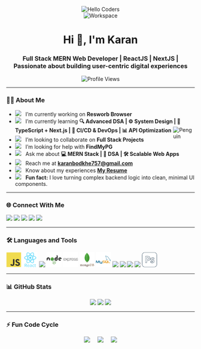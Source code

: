 <div align="center">
  
<img src="https://github.com/SP-XD/SP-XD/blob/main/images/hellocoders_rounded.gif?raw=true" alt="Hello Coders" width="60%"/> <br>
<img src="https://github.com/SP-XD/SP-XD/blob/main/images/dev-working_rounded.gif?raw=true" alt="Workspace" width="40%"/><br> 

<h1>Hi 👋, I'm Karan</h1>
<h3>Full Stack MERN Web Developer | ReactJS | NextJS | Passionate about building user-centric digital experiences</h3>

![Profile Views](https://komarev.com/ghpvc/?username=karanb757&label=Profile%20views&color=0e75b6&style=flat)


</div>

---

### 👨‍💻 About Me

- <img src="https://github.com/SP-XD/SP-XD/blob/main/images/Developer.gif" width="25" /> &nbsp; I’m currently working on **Resworb Browser** <br>
- <img src="https://github.com/SP-XD/SP-XD/blob/main/images/hyperkitty.gif?raw=true" width="25" /> &nbsp; I’m currently learning **🔍 Advanced DSA | ⚙️ System Design | 🔧 TypeScript + Next.js | 🚀 CI/CD & DevOps | 📊 API Optimization** 
  <img align="right" src="https://raw.githubusercontent.com/Tarikul-Islam-Anik/Animated-Fluent-Emojis/master/Emojis/Animals/Penguin.png" alt="Penguin" width="12%"/> <br>
- <img src="https://media4.giphy.com/media/v1.Y2lkPTc5MGI3NjExZG9kNml6ZjNmZDB1bjFtanVxcTlrcDU4cnY1cDJmMjkweGk0ZjBucyZlcD12MV9pbnRlcm5hbF9naWZfYnlfaWQmY3Q9cw/4YCCY41GKzDuYeHnWW/giphy.gif" width="25" /> &nbsp; I’m looking to collaborate on **Full Stack Projects** <br>
- <img src="https://media2.giphy.com/media/v1.Y2lkPTc5MGI3NjExNzdsMjhjNWgwejZlM3QwNGt5a2M1MHZ4MzJiN3Btb2ZmdHJ6cG03cCZlcD12MV9pbnRlcm5hbF9naWZfYnlfaWQmY3Q9cw/02RJUkpmGy0qmu4Dwz/giphy.gif" width="35" /> &nbsp; I’m looking for help with **FindMyPG** <br>
- <img src="https://github.com/SP-XD/SP-XD/blob/main/images/message.gif?raw=true" width="25" /> &nbsp; Ask me about **💻 MERN Stack | 🧠 DSA | 🛠️ Scalable Web Apps** <br>
- <img src="https://media1.giphy.com/media/v1.Y2lkPTc5MGI3NjExdmhrOXE1cXZubTE0bDJsY2ljbTYzczMwbjU1b3YzaWlqOGxjbWpkbCZlcD12MV9pbnRlcm5hbF9naWZfYnlfaWQmY3Q9cw/6zPOFOa8B7V2W1knzD/giphy.gif" width="25" /> &nbsp; Reach me at **karanbodkhe757@gmail.com** <br>
- <img src="https://media3.giphy.com/media/v1.Y2lkPTc5MGI3NjExeDd1cXM2MjNyZzBrbmo5NDExZ3h3YWRmZXkwdzM0ZHU1eWN3YTBubiZlcD12MV9pbnRlcm5hbF9naWZfYnlfaWQmY3Q9cw/RMZWv7UqikFGIvv6m4/giphy.gif" width="25" /> &nbsp; Know about my experiences [**My Resume**](https://drive.google.com/file/d/1adqxc8raqZUcGRnjCbd8n630Ju7geyoi/view?usp=drive_link) <br>
- <img src="https://github.com/SP-XD/SP-XD/blob/main/images/lightning.gif?raw=true" width="18" /> &nbsp; **Fun fact:** I love turning complex backend logic into clean, minimal UI components. <br>



---

### 🌐 Connect With Me
<p align="left">
<a href="https://linkedin.com/in/karan bodkhe" target="_blank"><img src="https://raw.githubusercontent.com/rahuldkjain/github-profile-readme-generator/master/src/images/icons/Social/linked-in-alt.svg" width="40"/></a>
<a href="https://instagram.com/_karan797" target="_blank"><img src="https://raw.githubusercontent.com/rahuldkjain/github-profile-readme-generator/master/src/images/icons/Social/instagram.svg" width="40"/></a>
<a href="https://www.codechef.com/users/karan757" target="_blank"><img src="https://cdn.jsdelivr.net/npm/simple-icons@3.1.0/icons/codechef.svg" width="40"/></a>
<a href="https://www.leetcode.com/karan757" target="_blank"><img src="https://raw.githubusercontent.com/rahuldkjain/github-profile-readme-generator/master/src/images/icons/Social/leet-code.svg" width="40"/></a>
<a href="https://auth.geeksforgeeks.org/user/karan757" target="_blank"><img src="https://raw.githubusercontent.com/rahuldkjain/github-profile-readme-generator/master/src/images/icons/Social/geeks-for-geeks.svg" width="40"/></a>
</p>

---

### 🛠️ Languages and Tools
<p>
<img src="https://raw.githubusercontent.com/devicons/devicon/master/icons/javascript/javascript-original.svg" width="40"/> 
<img src="https://raw.githubusercontent.com/devicons/devicon/master/icons/react/react-original-wordmark.svg" width="40"/>
<img src="https://cdn.worldvectorlogo.com/logos/nextjs-2.svg" width="40"/>
<img src="https://raw.githubusercontent.com/devicons/devicon/master/icons/nodejs/nodejs-original-wordmark.svg" width="40"/>
<img src="https://raw.githubusercontent.com/devicons/devicon/master/icons/express/express-original-wordmark.svg" width="40"/>
<img src="https://raw.githubusercontent.com/devicons/devicon/master/icons/mongodb/mongodb-original-wordmark.svg" width="40"/>
<img src="https://raw.githubusercontent.com/devicons/devicon/master/icons/mysql/mysql-original-wordmark.svg" width="40"/>
<img src="https://www.vectorlogo.zone/logos/tailwindcss/tailwindcss-icon.svg" width="40"/>
<img src="https://www.vectorlogo.zone/logos/getpostman/getpostman-icon.svg" width="40"/>
<img src="https://www.vectorlogo.zone/logos/git-scm/git-scm-icon.svg" width="40"/>
<img src="https://www.vectorlogo.zone/logos/figma/figma-icon.svg" width="40"/>
<img src="https://raw.githubusercontent.com/devicons/devicon/master/icons/photoshop/photoshop-line.svg" width="40"/>
</p>

---

### 📊 GitHub Stats

<div align="center">
<img src="https://github-readme-stats.vercel.app/api/top-langs?username=karanb757&show_icons=true&locale=en&layout=compact" height="150" />
<img src="https://github-readme-stats.vercel.app/api?username=karanb757&show_icons=true&locale=en" height="150" />
<img src="https://github-readme-streak-stats.herokuapp.com/?user=karanb757" height="150" />
</div>

---

### ⚡ Fun Code Cycle

<div align="center">
<img src="https://raw.githubusercontent.com/Tarikul-Islam-Anik/Animated-Fluent-Emojis/master/Emojis/Smilies/Face%20with%20Spiral%20Eyes.png" width="12%"/>
&nbsp;&nbsp;&nbsp;
<img src="https://raw.githubusercontent.com/Tarikul-Islam-Anik/Animated-Fluent-Emojis/master/Emojis/Smilies/Relieved%20Face.png" width="12%"/>
&nbsp;&nbsp;&nbsp;
<img src="https://raw.githubusercontent.com/Tarikul-Islam-Anik/Animated-Fluent-Emojis/master/Emojis/Smilies/Astonished%20Face.png" width="12%"/>
</div>

